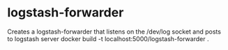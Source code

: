 logstash-forwarder
================

Creates a logstash-forwarder that listens on the /dev/log socket and posts to logstash server
	docker build -t localhost:5000/logstash-forwarder .

